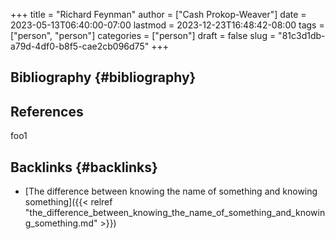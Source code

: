 +++
title = "Richard Feynman"
author = ["Cash Prokop-Weaver"]
date = 2023-05-13T06:40:00-07:00
lastmod = 2023-12-23T16:48:42-08:00
tags = ["person", "person"]
categories = ["person"]
draft = false
slug = "81c3d1db-a79d-4df0-b8f5-cae2cb096d75"
+++

## Bibliography {#bibliography}

## References

<style>.csl-entry{text-indent: -1.5em; margin-left: 1.5em;}</style><div class="csl-bib-body">
</div>

foo1


## Backlinks {#backlinks}

-   [The difference between knowing the name of something and knowing something]({{< relref "the_difference_between_knowing_the_name_of_something_and_knowing_something.md" >}})
